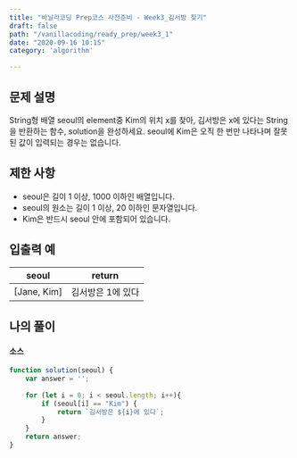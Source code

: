 ```yaml
---
title: "바닐라코딩 Prep코스 사전준비 - Week3_김서방 찾기"
draft: false
path: "/vanillacoding/ready_prep/week3_1"
date: "2020-09-16 10:15"
category: 'algorithm'

---
```




## 문제 설명

String형 배열 seoul의 element중 Kim의 위치 x를 찾아, 김서방은 x에 있다는 String을 반환하는 함수, solution을 완성하세요. seoul에 Kim은 오직 한 번만 나타나며 잘못된 값이 입력되는 경우는 없습니다.



## 제한 사항

- seoul은 길이 1 이상, 1000 이하인 배열입니다.
- seoul의 원소는 길이 1 이상, 20 이하인 문자열입니다.
- Kim은 반드시 seoul 안에 포함되어 있습니다.



## 입출력 예

| seoul       | return            |
| ----------- | ----------------- |
| [Jane, Kim] | 김서방은 1에 있다 |



## 나의 풀이

#### 소스

```javascript
function solution(seoul) {
    var answer = '';
    
    for (let i = 0; i < seoul.length; i++){
        if (seoul[i] == "Kim") {
            return `김서방은 ${i}에 있다`;
        }
    }
    return answer;
}
```

